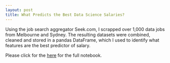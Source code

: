 ```yaml
---
layout: post
title: What Predicts the Best Data Science Salaries?
---
```


Using the job search aggregator Seek.com, I scrapped over 1,000 data jobs from Melbourne and Sydney. The resulting datasets were combined, cleaned and stored in a pandas DataFrame, which I used to identify what features are the best predictor of salary.

Please click for the [here](https://github.com/SeanTurner026/Portfolio/blob/master/Project%204/Sean%20Turner%20Analysis.ipynb) for the full notebook.


